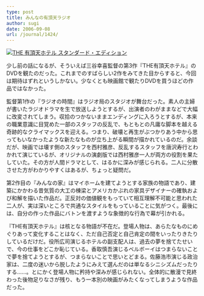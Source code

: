 ```yaml
---
type: post
title: みんなの有頂天ラジオ
author: sugi
date: 2006-09-08
url: /journal/1424/
---
```

<a href="http://www.amazon.co.jp/exec/obidos/ASIN/B000FFK08W/chezsugi-22/ref=nosim/" onclick="_gaq.push(['_trackEvent', 'outbound-article', 'http://www.amazon.co.jp/exec/obidos/ASIN/B000FFK08W/chezsugi-22/ref=nosim/', '']);" name="amazletlink" target="_blank"><img src="http://i1.wp.com/g-ec2.images-amazon.com/images/I/1130V1Y9XWL.jpg?w=660" alt="THE 有頂天ホテル スタンダード・エディション" class="alignleft" data-recalc-dims="1" /></a>

少し前の話になるが、そういえば三谷幸喜監督の第3作『THE有頂天ホテル』のDVDを観たのだった。これまでのすばらしい2作をみてきた目からすると、今回は期待はずれというしかない。少なくとも映画館で観たりDVDを買うほどの作品ではなかった。

監督第1作の『ラジオの時間』はラジオ局のスタジオが舞台だった。素人の主婦が書いたラジオドラマを生で放送しようとするが、出演者のわがままなどで大幅に改変されてしまう。収拾のつかないままエンディングに入ろうとするが、本来の職業意識に目覚めた一部のスタッフの反乱で、もともとの凡庸な脚本を越える奇跡的なクライマックスを迎える。つまり、破壊と再生がぶつかりあう中から思ってもいなかったような新たなものが立ち上がる瞬間が描かれているのだ。余談だが、映画では壊す側のスタッフを西村雅彦、反乱するスタッフを唐沢寿行とわかれて演じているが、オリジナルの演劇版では西村雅彦一人が両方の役割を果たしていた。その方が人間ドラマとして、はるかに深みが感じられる。二人に分散させた方がわかりやすくはあるが、ちょっと疑問だ。

第2作目の『みんなの家』はマイホームを建てようとする家族の物語であり、建築にかかわる昔気質の大工の棟梁とアメリカかぶれの家具デザイナーの確執および和解を描いた作品だ。正反対の価値観をもっていて相互理解不可能と思われた二人が、実は深いところで共通なスタイルをもっていることに気がつく。最後には、自分の作った作品にバトンを渡すような象徴的な行為で幕が引かれる。

『THE有頂天ホテル』は核となる物語が不在だ。登場人物は、あらたなものにめぐりあって変化することはなく、ただ自己否定と自己肯定の間をいったりきたりしているだけだ。役所広司演じるホテルの副支配人は、過去の夢を捨てたせいで、今の仕事をどこか恥じている。香取慎吾演じるベルボーイはつまらないことで夢を捨てようとするが、つまらないことで思いとどまる。佐藤浩市演じる政治家は、二度の迷いから脱したようにみえて選んだのは単なるシニシズムだったりする......。とにかく登場人物に矜持や深みが感じられない。全体的に散漫で見終わった後物足りなさが残り、もう一本別の映画がみたくなってしまうような作品だった。

